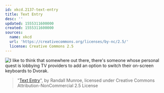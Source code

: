 ```yaml
---
id: xkcd.2137-text-entry
title: Text Entry
desc: ''
updated: 1555311600000
created: 1555311600000
sources:
  name: xkcd
  url: 'https://creativecommons.org/licenses/by-nc/2.5/'
  license: Creative Commons 2.5
---
```

![I like to think that somewhere out there, there's someone whose personal quest is lobbying TV providers to add an option to switch their on-screen keyboards to Dvorak.](https://imgs.xkcd.com/comics/text_entry.png)
> "[Text Entry](https://xkcd.com/2137/)", by Randall Munroe, licensed under Creative Commons Attribution-NonCommercial 2.5 License
